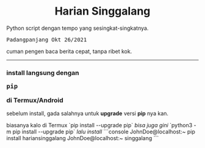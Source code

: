 <h1 align='center'>Harian Singgalang</h1>
<p>Python script dengan tempo yang sesingkat-singkatnya.<pre>Padangpanjang Okt 26/2021</pre></p>
<p>cuman pengen baca berita cepat, tanpa ribet kok.</p>
<hr><h3>install langsung dengan <pre>pip</pre> di Termux/Android</h3>
<p>sebelum install, gada salahnya untuk <b>upgrade</b> versi <b>pip</b> nya kan.</p>
biasanya kalo di Termux `pip install --upgrade pip`
<i align='center'>bisa juga gini</i>
`python3 -m pip install --upgrade pip`
<i align='center'>lalu install</i>
```console
JohnDoe@localhost:~ pip install hariansinggalang
JohnDoe@localhost:~ singgalang
```
